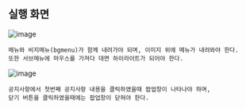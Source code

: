 ## 실행 화면

![image](https://github.com/user-attachments/assets/a506a6bd-8fb1-44e8-8506-00e788534bf3)

    메뉴와 비지메뉴(bgmenu)가 함께 내려가야 되며, 이미지 위에 메뉴가 내려와야 한다.
    또한 서브메뉴에 마우스를 가져다 대면 하이라이트가 되어야 한다.

![image](https://github.com/user-attachments/assets/5fee9a8c-fdca-480e-8190-887d30015938)


    공지사항에서 첫번째 공지사항 내용을 클릭하였을때 팝업창이 나타나야 하며, 
    닫기 버튼을 클릭하였을때에는 팝업창이 닫혀야 한다.
